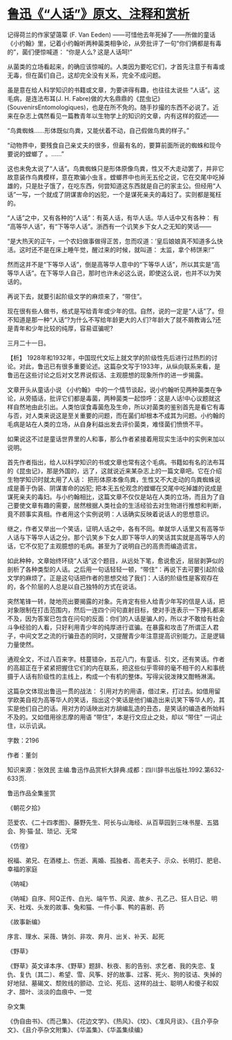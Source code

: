 # [鲁迅《“人话”》原文、注释和赏析](https://www.vrrw.net/wx/9668.html)

记得荷兰的作家望蔼覃 (F. Van Eeden) ——可惜他去年死掉了——所做的童话《小约翰》里，记着小约翰听两种菌类相争论，从旁批评了一句“你们俩都是有毒的”，菌们便惊喊道： “你是人么? 这是人话呵!”

从菌类的立场看起来，的确应该惊喊的。人类因为要吃它们，才首先注意于有毒或无毒，但在菌们自己，这却完全没有关系，完全不成问题。

虽是意在给人科学知识的书籍或文章，为要讲得有趣，也往往太说些 “人话”。这毛病，是连法布耳(J. H. Fabre)做的大名鼎鼎的《昆虫记》(SouvenirsEntomologiques)，也是在所不免的。随手抄撮的东西不必说了。近来在杂志上偶然看见一篇教青年以生物学上的知识的文章，内有这样的叙述——

“鸟粪蜘蛛……形体既似鸟粪，又能伏着不动，自己假做鸟粪的样子。”

“动物界中，要残食自己亲丈夫的很多，但最有名的，要算前面所说的蜘蛛和现今要说的螳螂了 。……”

这也未免太说了“人话”。鸟粪蜘蛛只是形体原像鸟粪，性又不大走动罢了，并非它故意装作鸟粪模样，意在欺骗小虫豸。螳螂界中也尚无五伦之说，它在交尾中吃掉雄的，只是肚子饿了，在吃东西，何尝知道这东西就是自己的家主公。但经用“人话”一写，一个就成了阴谋害命的凶犯，一个是谋死亲夫的毒妇了。实则都是冤枉的。

“人话”之中，又有各种的“人话”：有英人话，有华人话。华人话中又有各种： 有 “高等华人话”，有“下等华人话”。浙西有一个讥笑乡下女人之无知的笑话——

“是大热天的正午，一个农妇做事做得正苦，忽而叹道：‘皇后娘娘真不知道多么快活。这时还不是在床上睡午觉，醒过来的时候，就叫道： 太监，拿个柿饼来!’”

然而这并不是“下等华人话”，倒是高等华人意中的“下等华人话”，所以其实是“高等华人话”。在下等华人自己，那时也许未必这么说，即使这么说，也并不以为笑话的。

再说下去，就要引起阶级文学的麻烦来了，“带住”。

现在很有些人做书，格式是写给青年或少年的信。自然，说的一定是“人话”了。但不知道是那一种“人话”?为什么不写给年龄更大的人们?年龄大了就不屑教诲么?还是青年和少年比较的纯厚，容易诓骗呢?

三月二十一日。



【析】 1928年和1932年，中国现代文坛上就文学的阶级性先后进行过热烈的讨论。对此，鲁迅已有很多重要论述。这篇杂文写于1933年，从纵向联系来看，是鲁迅在这些讨论之后对文艺界说假话、主观臆想的现象所作的进一步揭露。

文章开头从童话小说 《小约翰》 中的一个情节谈起，说小约翰听见两种菌类在争论，从旁插话，批评它们都是毒菌，两种菌类一起惊呼：这是人话!中心议题就这样自然地由此引出。人类怕误食毒菌危及生命，所以对菌类的鉴别首先是看它有毒与否，对人类来说这是至关重要的问题，而在菌们却根本不成其为问题。小约翰的毛病是站在人类的立场，从自身利益出发去评价菌类，难怪菌们愤愤不平。

如果说这不过是童话世界里的人和事，那么作者紧接着用现实生活中的实例来加以说明。

首先作者指出，给人以科学知识的书或文章也常有这个毛病。书籍如有名的法布耳的《昆虫记》，那是外国的，远了，这就说近来某杂志上的一篇文章吧。它在介绍生物学知识时就太用了人话： 把形体原本像鸟粪，生性又不大走动的鸟粪蜘蛛说成是善于伪装、阴谋害命的凶犯; 把本无五伦观念的螳螂在交尾中吃掉雄的说成是谋死亲夫的毒妇。与小约翰相比，这篇文章不仅仅是站在人类的立场，而且为了自己要使文章有趣的需要，居然根据人类社会的生活经验去对生物进行推想和判断，竟不顾事实真相。作者用这个实例说明：人话确实反映着说话人的思想意识。

继之，作者又举出一个笑话，证明人话之中，各有不同。单就华人话里又有高等华人话与下等华人话之分。那个讥笑乡下女人即下等华人的笑话其实就是高等华人的话，它不仅犯了主观臆想的毛病。甚至为了说明自己的高贵而编造谎言。

如此种种，文章始终环绕“人话”这个题目，从远处下笔，愈说愈近，层层剥笋似的剖析了各种类型的人话。之后用一句话轻轻一顿，“带住”：再说下去可要引起阶级文学的麻烦了。正是这句话把作者的思想交给了我们：人话的阶级性是客观存在的，各个阶层的人总是以自己独特的方式在说话。

突然笔锋一转，陡地亮出要揭露的对象。先肯定有些人给青少年写的信是人话，把对象限制在打击范围内，然后一连四个问句直射目标，使对手连表示一下挣扎都来不及，因为答案已包含在问句的反面：你们的人话是骗人的，所以才不敢给有社会斗争经验的人看，只好利用青少年的纯厚进行诓骗。在暴露和攻击了所谓正人君子，中间文艺之流的行骗丑态的同时，又提醒青少年注意提高识别能力。正是逻辑力量使然。

通观全文，不过八百来字。枝蔓错杂，五花八门，有童话、引文，还有笑话。作者的高超正在于紧紧把握住它们的内在联系，把这些似乎零碎的毫不相干的人和事统摄于人话有阶级性的主线上，构成一个有机的整体。写得尖锐泼辣又酣畅淋漓。

这篇杂文体现出鲁迅一贯的战法： 引用对方的用语，借过来，打过去。如借用留学欧美自视为高等华人的笑话，指出这个笑话是他们编造出来讥笑下等华人的，其实是他们自己的话。用对方的话映出对方胡编乱造的丑态，是笑话的编造者所始料不及的。又如借用徐志摩的用语 “带住”，本是行文应止之处，却以 “带住” 一词止住，以示讥讽。

字数：2196

作者：董剑

知识来源：张效民 主编.鲁迅作品赏析大辞典.成都：四川辞书出版社.1992.第632-633页.

鲁迅作品全集鉴赏

《朝花夕拾》

范爱农、《二十四孝图》、藤野先生、阿长与山海经、从百草园到三味书屋、五猖会、狗·猫·鼠、琐记、无常

《仿徨》

祝福、弟兄、在酒楼上、伤逝、离婚、孤独者、高老夫子、示众、长明灯、肥皂、幸福的家庭

《呐喊》

《呐喊》自序、阿Q正传、白光、端午节、风波、故乡、孔乙己、狂人日记、明天、社戏、头发的故事、兔和猫、一件小事、鸭的喜剧、药

《故事新编》

序言、理水、采薇、铸剑、非攻、奔月、出关、补天、起死

《野草》

《野草》英文译本序、《野草》题辞、秋夜、影的告别、求乞者、我的失恋、复仇、复仇〔其二〕、希望、雪、风筝、好的故事、过客、死火、狗的驳诘、失掉的好地狱、墓碣文、颓败线的颤动、立论、死后、这样的战士、聪明人和傻子和奴才、腊叶、淡淡的血痕中、一觉

杂文集

《伪自由书》、《而己集》、《花边文学》、《热风》、《坟》、《准风月谈》、《且介亭杂文》、《且介亭杂文附集》、《华盖集》、《华盖集续编》

